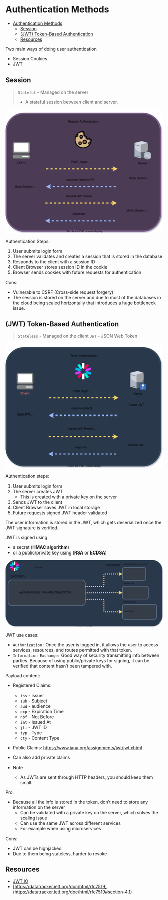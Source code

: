 # Authentication Methods

- [Authentication Methods](#authentication-methods)
  - [Session](#session)
  - [(JWT) Token-Based Authentication](#jwt-token-based-authentication)
  - [Resources](#resources)

Two main ways of doing user authentication

- Session Cookies
- JWT

## Session

> `Stateful` - Managed on the server
>
> - A stateful session between client and server.

![session diagram](.img/session.drawio.svg)

Authentication Steps:

1. User submits login form
2. The server validates and creates a session that is stored in the database
3. Responds to the client with a session ID
4. Client Browser stores session ID in the cookie
5. Browser sends cookies with future requests for authentication

Cons:

- Vulnerable to CSRF (Cross-side request forgery)
- The session is stored on the server and due to most of the databases in the cloud being scaled horizontally that introduces a huge bottleneck issue.

## (JWT) Token-Based Authentication

> `Stateless` - Managed on the client
> `JWT` - JSON Web Token

![token diagram](.img/token.drawio.svg)

Authentication steps:

1. User submits login form
2. The server creates JWT
    - This is created with a private key on the server
3. Sends JWT to the client
4. Client Browser saves JWT in local storage
5. Future requests signed JWT header validated

The user information is stored in the JWT, which gets deserialized once the JWT signature is verified.

JWT is signed using

- a secret (**HMAC algorithm**)
- or a public/private key using (**RSA** or **ECDSA**)

![jwt diagram](.img/jwt.drawio.svg)

JWT use cases:

- `Authorization:` Once the user is logged in, it allows the user to access services, resources, and routes permitted with that token.
- `Information Exchange:` Good way of security transmitting info between parties. Because of using public/private keys for signing, it can be verified that content hasn’t been tampered with.

Payload content:

- Registered Claims:
  - `iss` - issuer
  - `sub` - Subject
  - `aud` - audience
  - `exp` - Expiration Time
  - `nbf` - Not Before
  - `iat` - Issued At
  - `jti` - JWT ID
  - `typ` - Type
  - `cty` - Content Type
- Public Claims: https://www.iana.org/assignments/jwt/jwt.xhtml
- Can also add private claims

- Note
  - As JWTs are sent through HTTP headers, you should keep them small.

Pro:

- Because all the info is stored in the token, don’t need to store any information on the server
  - Can be validated with a private key on the server, which solves the scaling issue
  - Can use the same JWT across different services
  - For example when using microservices

Cons:

- JWT can be highjacked
- Due to them being stateless, harder to revoke

## Resources

- [JWT.IO](https://jwt.io/)
- [https://datatracker.ietf.org/doc/html/rfc7519](https://datatracker.ietf.org/doc/html/rfc7519#section-4.1)
